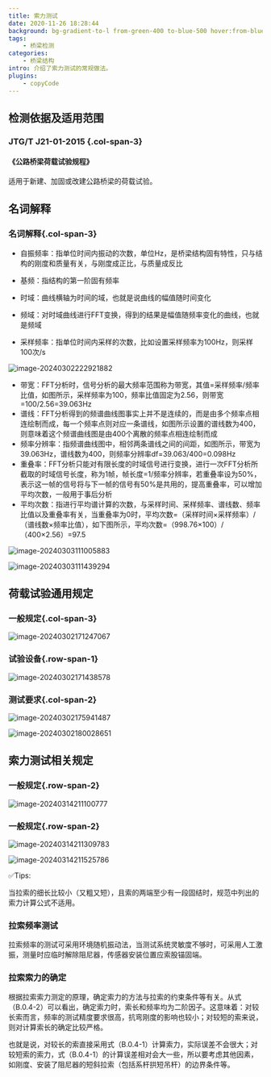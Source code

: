 ```yaml
---
title: 索力测试
date: 2020-11-26 18:28:44
background: bg-gradient-to-l from-green-400 to-blue-500 hover:from-blue-500 hover:to-green-400
tags:
    - 桥梁检测
categories:
    - 桥梁结构
intro: 介绍了索力测试的常规做法。
plugins:
    - copyCode
---
```




## 检测依据及适用范围

### JTG/T J21-01-2015 {.col-span-3}

#### 《公路桥梁荷载试验规程》

适用于新建、加固或改建公路桥梁的荷载试验。


## 名词解释 

### 名词解释{.col-span-3}

- 自振频率：指单位时间内振动的次数，单位Hz，是桥梁结构固有特性，只与结构的刚度和质量有关，与刚度成正比，与质量成反比

- 基频：指结构的第一阶固有频率
- 时域：曲线横轴为时间的域，也就是说曲线的幅值随时间变化  
- 频域：对时域曲线进行FFT变换，得到的结果是幅值随频率变化的曲线，也就是频域
- 采样频率：指单位时间内采样的次数，比如设置采样频率为100Hz，则采样100次/s

![image-20240302222921882](https://img.101jc.com/img/image-20240302222921882.webp)

- 带宽：FFT分析时，信号分析的最大频率范围称为带宽，其值=采样频率/频率比值，如图所示，采样频率为100，频率比值固定为2.56，则带宽=100/2.56=39.063Hz
- 谱线：FFT分析得到的频谱曲线图事实上并不是连续的，而是由多个频率点相连绘制而成，每一个频率点则对应一条谱线，如图所示设置的谱线数为400，则意味着这个频谱曲线图是由400个离散的频率点相连绘制而成
- 频率分辨率：指频谱曲线图中，相邻两条谱线之间的间距，如图所示，带宽为39.063Hz，谱线数为400，则频率分辨率df=39.063/400=0.098Hz
- 重叠率：FFT分析只能对有限长度的时域信号进行变换，进行一次FFT分析所截取的时域信号长度，称为1帧，帧长度=1/频率分辨率，若重叠率设为50%，表示这一帧的信号将与下一帧的信号有50%是共用的，提高重叠率，可以增加平均次数，一般用于事后分析
- 平均次数：指进行平均谱计算的次数，与采样时间、采样频率、谱线数、频率比值以及重叠率有关，当重叠率为0时，平均次数=（采样时间×采样频率）/（谱线数×频率比值），如下图所示，平均次数=（998.76×100）/（400×2.56）=97.5

![image-20240303111005883](https://img.101jc.com/img/image-20240303111005883.webp)

![image-20240303111439294](https://img.101jc.com/img/image-20240303111439294.webp)

## 荷载试验通用规定

### 一般规定{.col-span-3}

![image-20240302171247067](https://img.101jc.com/img/image-20240302171247067.webp)

### 试验设备{.row-span-1}

![image-20240302171438578](https://img.101jc.com/img/image-20240302171438578.webp)

### 测试要求{.col-span-2}

![image-20240302175941487](https://img.101jc.com/img/image-20240302175941487.webp)

![image-20240302180028651](https://img.101jc.com/img/image-20240302180028651.webp)

## 索力测试相关规定

### 一般规定{.row-span-2}

![image-20240314211100777](https://img.101jc.com/img/image-20240314211100777.webp)

### 一般规定{.row-span-2}

![image-20240314211309783](https://img.101jc.com/img/image-20240314211309783.webp)

![image-20240314211525786](https://img.101jc.com/img/image-20240314211525786.webp)



✅Tips:

当拉索的细长比较小（又粗又短），且索的两端至少有一段固结时，规范中列出的索力计算公式不适用。

### 拉索频率测试

拉索频率的测试可采用环境随机振动法，当测试系统灵敏度不够时，可采用人工激振，测量时应临时解除阻尼器，传感器安装位置应索股锚固端。

### 拉索索力的确定

根据拉索索力测定的原理，确定索力的方法与拉索的约束条件等有关。从式（B.0.4-2）可以看出，确定索力时，索长和频率均为二阶因子。这意味着：对较长索而言，频率的测试精度要求很高，抗弯刚度的影响也较小；对较短的索来说，则对计算索长的确定比较严格。

也就是说，对较长的索直接采用式（B.0.4-1）计算索力，实际误差不会很大；对较短索的索力，式（B.0.4-1）的计算误差相对会大一些，所以要考虑其他因素，如刚度、安装了阻尼器的短斜拉索（包括系杆拱短吊杆）的边界条件等。
